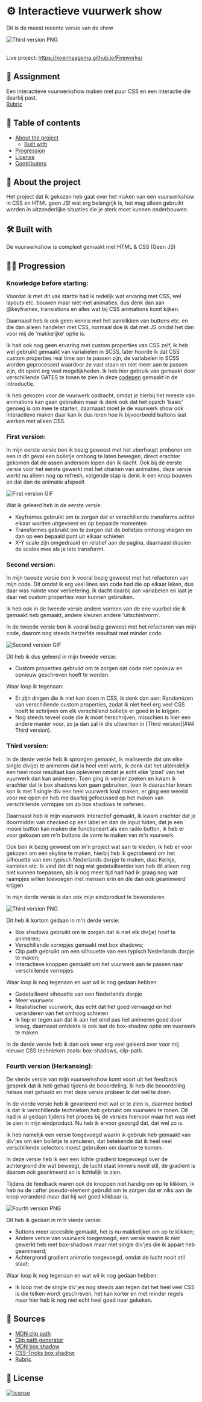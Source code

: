 # ⚙ Interactieve vuurwerk show
Dit is de meest recente versie van de show

![Third version PNG](./images/derde_versie.PNG)<br><br>

Live project: https://koenhaagsma.github.io/Fireworks/

## 📂 Assignment
Een interactieve vuurwerkshow maken met puur CSS en een interactie die daarbij past.<br>
[Rubric](https://cmda-minor-web.github.io/css-to-the-rescue-2122/beoordelingsformulier.html)


## 🧾 Table of contents
-   [About the project](##About-the-project)
      * [Built with](###Built-with)
-   [Progression](##Progression)
-   [License](##License)
-   [Contributers](##Contributers)

## 📖 About the project
Het project dat ik gekozen heb gaat over het maken van een vuurwerkshow in CSS en HTML geen JS! wat erg belangrijk is, het mag alleen gebruikt worden in uitzonderlijke situaties die je sterk moet kunnen onderbouwen. 

## 🛠 Built with
De vuurwerkshow is compleet gemaakt met HTML & CSS (Geen JS)

## 👩‍💻 Progression

### Knowledge before starting:
Voordat ik met dit vak startte had ik redelijk wat ervaring met CSS, wel layouts etc. bouwen maar niet met animaties, dus denk dan aan @keyframes, transistions en alles wat bij CSS animations komt kijken.

Daarnaast heb ik ook geen kennis met het aanklikken van buttons etc. en die dan alleen handelen met CSS, normaal doe ik dat met JS omdat het dan voor mij de 'makkelijke' optie is.

Ik had ook nog geen ervaring met custom properties van CSS zelf, ik heb wel gebruikt gemaakt van variabelen in SCSS, later hoorde ik dat CSS custom properties real time aan te passen zijn, de variabelen in SCSS worden geprocessed waardoor ze vast staan en niet meer aan te passen zijn, dit opent erg veel mogelijkheden.
Ik heb hier gebruik van gemaakt door verschillende GATES te tonen te zien in deze [codepen](https://codepen.io/koenhaagsma/pen/WNXjMbz) gemaakt in de introductie.

Ik heb gekozen voor de vuurwerk opdracht, omdat je hierbij het meeste van animations kan gaan gebruiken maar ik denk ook dat het opzich 'basic' genoeg is om mee te starten, daarnaast moet je de vuurwerk show ook interactieve maken daar kan ik dus leren hoe ik bijvoorbeeld buttons laat werken met alleen CSS.

### First version:
In mijn eerste versie ben ik bezig geweest met het uberhaupt proberen om een in dit geval een bolletje omhoog te laten bewegen, direct erachter gekomen dat de assen andersom lopen dan ik dacht. Ook bij de eerste versie voor het eerste gewerkt met het chainen van animaties, deze versie werkt nu alleen nog op refresh, volgende stap is denk ik een knop bouwen en dat dan de animatie afspeelt

![First version GIF](./images/FirstAnimation.gif)

Wat ik geleerd heb in de eerste versie:
- Keyframes gebruikt om te zorgen dat er verschillende transforms achter elkaar worden uitgevoerd en op bepaalde momenten
- Transformes gebruikt om te zorgen dat de bolletjes omhoog vliegen en dan op een bepaald punt uit elkaar schieten
- X-Y scale zijn omgedraaid en relatief aan de pagina, daarnaast draaien de scales mee als je iets transformt.

### Second version:
In mijn tweede versie ben ik vooral bezig geweest met het refactoren van mijn code. Dit omdat ik erg veel lines aan code had die op elkaar leken, dus daar was ruimte voor verbetering. Ik dacht daarbij aan variabelen en laat je daar net custom properties voor kunnen gebruiken.

Ik heb ook in de tweede versie andere vormen van de ene vuurbol die ik gemaakt heb gemaakt, andere kleuren andere 'uitschietvorm'.

In de tweede versie ben ik vooral bezig geweest met het refactoren van mijn code, daarom nog steeds hetzelfde resultaat met minder code.

![Second version GIF](./images/FirstAnimation.gif)

Dit heb ik dus geleerd in mijn tweede versie:
- Custom properties gebruikt om te zorgen dat code niet opnieuw en opnieuw geschreven hoeft te worden.

Waar loop ik tegenaan:
- Er zijn dingen die ik niet kan doen in CSS, ik denk dan aan: Randomizen van verschillende custom properties, zodat ik niet heel erg veel CSS hoeft te schrijven om elk verschillend bolletje er goed in te krijgen.
- Nog steeds teveel code die ik moet herschrijven, misschien is hier een andere manier voor, zo ja dan zal ik die uitwerken in [Third version](### Third version).

### Third version:
In de derde versie heb ik sprongen gemaakt, ik realiseerde dat om elke single div(je) te animeren dat is heel veel werk, ik denk dat het uiteindelijk een heel mooi resultaat kan opleveren omdat je echt elke 'pixel' van het vuurwerk dan kan animeren.
Toen ging ik verder zoeken en kwam ik erachter dat ik box shadows kon gaan gebruiken, toen ik daarachter kwam kon ik met 1 single div een heel vuurwerk knal maken, er ging een wereld voor me open en heb me daarbij gefocussed op het maken van verschillende vormpjes om zo box shadows te oefenen.

Daarnaast heb ik mijn vuurwerk interactief gemaakt, ik kwam erachter dat je doormiddel van checked op een label en dan de input hiden, dat je een mooie button kan maken die functioneert als een radio button, ik heb er voor gekozen om m'n buttons de vorm te maken van m'n vuurwerk.

Ook ben ik bezig geweest om m'n project wat aan te kleden, ik heb er voor gekozen om een skyline te maken, hierbij heb ik geprobeerd om het silhouette van een typisch Nederlands dorpje te maken, dus: Kerkje, kantelen etc.
Ik vind dat dit nog wat gedetailleerder kan heb dit alleen nog niet kunnen toepassen, als ik nog meer tijd had had ik graag nog wat raampjes willen toevoegen met mensen erin en die dan ook geanimeerd krijgen

In mijn derde versie is dan ook mijn eindproduct te bewonderen

![Third version PNG](./images/derde_versie.PNG)

Dit heb ik kortom gedaan in m'n derde versie:
- Box shadows gebruikt om te zorgen dat ik niet elk div(je) hoef te animeren;
- Verschillende vormpjes gemaakt met box shadows;
- Clip path gebruikt om een silhouette van een typisch Nederlands dorpje te maken;
- Interactieve knoppen gemaakt om het vuurwerk aan te passen naar verschillende vormpjes.

Waar loop ik nog tegenaan en wat wil ik nog gedaan hebben:
- Gedetailleerd sihouette van een Nederlands dorpje
- Meer vuurwerk
- Realistischer vuurwerk, dus echt dat het goed vervaagd en het veranderen van het omhoog schieten
- Ik liep er tegen aan dat ik aan het eind pas het animeren goed door kreeg, daarnaast ontdekte ik ook laat de box-shadow optie om vuurwerk te maken.

In de derde versie heb ik dan ook weer erg veel geleerd over voor mij nieuwe CSS technieken zoals: box-shadows, clip-path.

### Fourth version (Herkansing):
De vierde versie van mijn vuurwerkshow komt voort uit het feedback gesprek dat ik heb gehad tijdens de beoordeling. Ik heb die beoordeling helaas niet gehaald en met deze versie probeer ik dat wel te doen.

In de vierde versie heb ik gevarieerd met wat er te zien is, daarmee bedoel ik dat ik verschillende technieken heb gebruikt om vuurwerk te tonen.
Dit had ik al gedaan tijdens het proces bij de versies hiervoor maar het was niet te zien in mijn eindproduct.
Nu heb ik ervoor gezorgd dat, dat wel zo is.

Ik heb namelijk een versie toegevoegd waarin ik gebruik heb gemaakt van div'jes om één bolletje te simuleren, dat betekende dat ik heel veel verschillende selectors moest gebruiken om daartoe te komen.

In deze versie heb ik een een lichte gradient toegevoegd over de achtergrond die wat beweegt, de lucht staat immers nooit stil, de gradient is daarom ook geanimeerd en is lichtelijk te zien.

Tijdens de feedback waren ook de knoppen niet handig om op te klikken, ik heb nu de ::after pseudo-element gebruikt om te zorgen dat er niks aan de knop veranderd maar dat hij wel goed klikbaar is.

![Fourth version PNG](./images/vierde_versie.png)

Dit heb ik gedaan in m'n vierde versie:
- Buttons meer accesible gemaakt, het is nu makkelijker om op te klikken;
- Andere versie van vuurwerk toegevoegd, een versie waarin ik niet gewerkt heb met box-shadows maar met single div'jes die ik appart heb geanimeerd;
- Achtergrond gradient animatie toegevoegd, omdat de lucht nooit stil staat;

Waar loop ik nog tegenaan en wat wil ik nog gedaan hebben:
- Ik loop met de single div'jes nog steeds aan tegen dat het heel veel CSS is die telken wordt geschreven, het kan korter en met minder regels maar hier heb ik nog niet echt heel goed naar gekeken.

## 📑 Sources
- [MDN clip path](https://developer.mozilla.org/en-US/docs/Web/CSS/clip-path)
- [Clip path generator](https://bennettfeely.com/clippy/)
- [MDN box shadow](https://developer.mozilla.org/en-US/docs/Web/CSS/box-shadow)
- [CSS-Tricks box shadow](https://css-tricks.com/snippets/css/css-box-shadow/)
- [Rubric](https://cmda-minor-web.github.io/css-to-the-rescue-2122/beoordelingsformulier.html)

## 🔖 License
[![license](https://img.shields.io/github/license/DAVFoundation/captain-n3m0.svg?style=flat-square)]()

